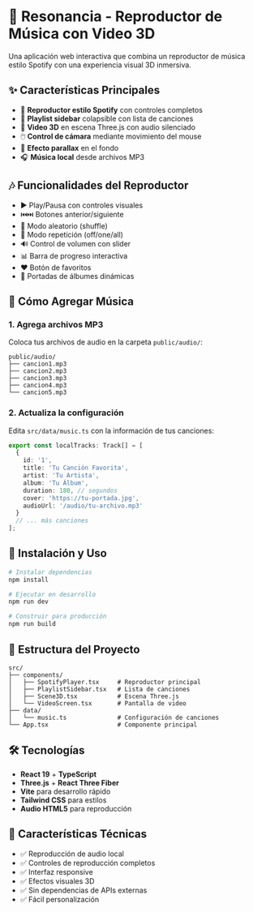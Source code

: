# 🎵 Resonancia - Reproductor de Música con Video 3D

Una aplicación web interactiva que combina un reproductor de música estilo Spotify con una experiencia visual 3D inmersiva.

## ✨ Características Principales

- 🎵 **Reproductor estilo Spotify** con controles completos
- 📱 **Playlist sidebar** colapsible con lista de canciones
- 🎥 **Video 3D** en escena Three.js con audio silenciado
- 🖱️ **Control de cámara** mediante movimiento del mouse
- 🌟 **Efecto parallax** en el fondo
- 🎧 **Música local** desde archivos MP3

## 🎶 Funcionalidades del Reproductor

- ▶️ Play/Pausa con controles visuales
- ⏮️⏭️ Botones anterior/siguiente
- 🔀 Modo aleatorio (shuffle)
- 🔁 Modo repetición (off/one/all)
- 🔊 Control de volumen con slider
- 📊 Barra de progreso interactiva
- ❤️ Botón de favoritos
- 🎨 Portadas de álbumes dinámicas

## 📁 Cómo Agregar Música

### 1. **Agrega archivos MP3**
Coloca tus archivos de audio en la carpeta `public/audio/`:
```
public/audio/
├── cancion1.mp3
├── cancion2.mp3
├── cancion3.mp3
├── cancion4.mp3
└── cancion5.mp3
```

### 2. **Actualiza la configuración**
Edita `src/data/music.ts` con la información de tus canciones:

```typescript
export const localTracks: Track[] = [
  {
    id: '1',
    title: 'Tu Canción Favorita',
    artist: 'Tu Artista',
    album: 'Tu Álbum',
    duration: 180, // segundos
    cover: 'https://tu-portada.jpg',
    audioUrl: '/audio/tu-archivo.mp3'
  }
  // ... más canciones
];
```

## 🚀 Instalación y Uso

```bash
# Instalar dependencias
npm install

# Ejecutar en desarrollo
npm run dev

# Construir para producción
npm run build
```

## 🎨 Estructura del Proyecto

```
src/
├── components/
│   ├── SpotifyPlayer.tsx     # Reproductor principal
│   ├── PlaylistSidebar.tsx   # Lista de canciones
│   ├── Scene3D.tsx           # Escena Three.js
│   └── VideoScreen.tsx       # Pantalla de video
├── data/
│   └── music.ts              # Configuración de canciones
└── App.tsx                   # Componente principal
```

## 🛠️ Tecnologías

- **React 19** + **TypeScript**
- **Three.js** + **React Three Fiber**
- **Vite** para desarrollo rápido
- **Tailwind CSS** para estilos
- **Audio HTML5** para reproducción

## 🎯 Características Técnicas

- ✅ Reproducción de audio local
- ✅ Controles de reproducción completos
- ✅ Interfaz responsive
- ✅ Efectos visuales 3D
- ✅ Sin dependencias de APIs externas
- ✅ Fácil personalización